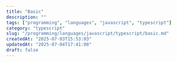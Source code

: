 ```yaml
---
title: "Basic"
description: ""
tags: ["programming", "languages", "javascript", "typescript"]
category: "typescript"
slug: "/programming/languages/javascript/typescript/basic.md"
createdAt: "2025-07-03T15:53:03"
updatedAt: "2025-07-04T17:41:08"
draft: false
---
```

